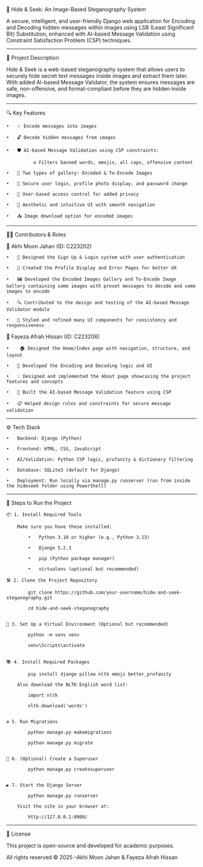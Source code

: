 🔐 Hide & Seek: An Image-Based Steganography System

A secure, intelligent, and user-friendly Django web application for Encoding and Decoding hidden messages within images using LSB (Least Significant Bit) Substitution, enhanced with AI-based Message Validation using Constraint Satisfaction Problem (CSP) techniques.


------------------------------------------------------------------------------------------------------------------------
📝 Project Description

Hide & Seek is a web-based steganography system that allows users to securely hide secret text messages inside images and extract them later. 
With added AI-based Message Validator, the system ensures messages are safe, non-offensive, and format-compliant before they are hidden inside images.


------------------------------------------------------------------------------------------------------------------------
🔍 Key Features

    •	✅ Encode messages into images

    •	🔓 Decode hidden messages from images

    •	🛡️ AI-based Message Validation using CSP constraints:

              o	Filters banned words, emojis, all caps, offensive content

    •	📂 Two types of gallery: Encoded & To-Encode Images

    •	🔐 Secure user login, profile photo display, and password change

    •	👥 User-based access control for added privacy

    •	🎨 Aesthetic and intuitive UI with smooth navigation

    •	📥 Image download option for encoded images



------------------------------------------------------------------------------------------------------------------------
👩‍💻 Contributors & Roles


👤 Akhi Moon Jahan (ID: C223202)

    •	📝 Designed the Sign Up & Login system with user authentication

    •	👤 Created the Profile Display and Error Pages for better UX

    •	🖼️ Developed the Encoded Images Gallery and To-Encode Image Gallery containing some images with preset messages to decode and some images to encode

    •	🔍 Contributed to the design and testing of the AI-based Message Validator module

    •	🎨 Styled and refined many UI components for consistency and responsiveness



👤 Fayeza Afrah Hissan (ID: C223206)

    •	 🏠 Designed the Home/Index page with navigation, structure, and layout

    •	🧬 Developed the Encoding and Decoding logic and UI

    •	💡 Designed and implemented the About page showcasing the project features and concepts

    •	🧠 Built the AI-based Message Validation feature using CSP

    •	📋 Helped design rules and constraints for secure message validation



------------------------------------------------------------------------------------------------------------------------
⚙️ Tech Stack

    •	Backend: Django (Python)

    •	Frontend: HTML, CSS, JavaScript

    •	AI/Validation: Python CSP logic, profanity & dictionary filtering

    •	Database: SQLite3 (default for Django)

    •	Deployment: Run locally via manage.py runserver (run from inside the hideseek folder using PowerShell)



------------------------------------------------------------------------------------------------------------------------
🚀 Steps to Run the Project

    📦 1. Install Required Tools

        Make sure you have these installed:

            •	Python 3.10 or higher (e.g., Python 3.13)

            •	Django 5.2.3

            •	pip (Python package manager)

            •	virtualenv (optional but recommended)

    🛠️ 2. Clone the Project Repository

            git clone https://github.com/your-username/hide-and-seek-steganography.git

            cd hide-and-seek-steganography


    📁 3. Set Up a Virtual Environment (Optional but recommended)

            python -m venv venv

            venv\Scripts\activate   


    📚 4. Install Required Packages

            pip install django pillow nltk emoji better_profanity

        Also download the NLTK English word list:

            import nltk

            nltk.download('words')


    ⚙️ 5. Run Migrations

            python manage.py makemigrations

            python manage.py migrate


    👤 6. (Optional) Create a Superuser

            python manage.py createsuperuser


    ▶️ 7. Start the Django Server

            python manage.py runserver

        Visit the site in your browser at:

            http://127.0.0.1:8000/



------------------------------------------------------------------------------------------------------------------------
📄 License

This project is open-source and developed for academic purposes.

All rights reserved ©️ 2025 –Akhi Moon Jahan & Fayeza Afrah Hissan

